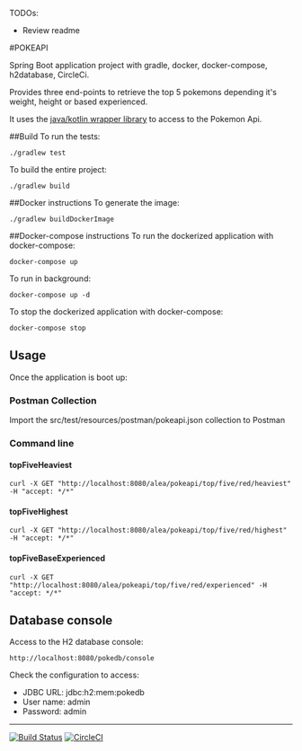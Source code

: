 TODOs:
 - Review readme

#POKEAPI 

Spring Boot application project with gradle, docker, docker-compose, h2database, CircleCi.

Provides three end-points to retrieve the top 5 pokemons depending it's weight, height or based experienced.

It uses the [java/kotlin wrapper library](https://github.com/PokeAPI/pokekotlin "https://github.com/PokeAPI/pokekotlin") to access to the Pokemon Api.

##Build 
To run the tests:
```
./gradlew test
```

To build the entire project:
```
./gradlew build 
```

##Docker instructions
To generate the image:
```
./gradlew buildDockerImage
```
##Docker-compose instructions
To run the dockerized application with docker-compose:
```
docker-compose up
```
To run in background:
```
docker-compose up -d
```
To stop the dockerized application with docker-compose:
```
docker-compose stop
```

## Usage

Once the application is boot up:

### Postman Collection
Import the src/test/resources/postman/pokeapi.json collection to Postman

### Command line

#### topFiveHeaviest
```
curl -X GET "http://localhost:8080/alea/pokeapi/top/five/red/heaviest" -H "accept: */*"
```
#### topFiveHighest
```
curl -X GET "http://localhost:8080/alea/pokeapi/top/five/red/highest" -H "accept: */*"
```

#### topFiveBaseExperienced
```
curl -X GET "http://localhost:8080/alea/pokeapi/top/five/red/experienced" -H "accept: */*"
```

## Database console
Access to the H2 database console: 
```
http://localhost:8080/pokedb/console
```
Check the configuration to access:

- JDBC URL: jdbc:h2:mem:pokedb
- User name: admin
- Password: admin

----
[![Build Status](https://travis-ci.com/jfdelolmo/pokeapi.svg?branch=main)](https://travis-ci.com/jfdelolmo/pokeapi)
[![CircleCI](https://circleci.com/gh/circleci/circleci-docs.svg?style=svg)](https://circleci.com/gh/circleci/circleci-docs)
